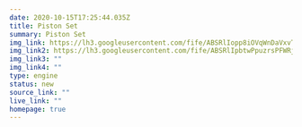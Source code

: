 ```yaml
---
date: 2020-10-15T17:25:44.035Z
title: Piston Set
summary: Piston Set
img_link: https://lh3.googleusercontent.com/fife/ABSRlIopp8iOVqWnDaVxvT6f9ACKLf2Z1d_axT_FAv0Ty0H8b_jgyXOQbzgvzwLE2bgXp19lrgLk79TcSFZ_I7KFB3lOtTXidQYvQItN30xWEDl91YGwW_yKEDZPybwhKW282xRyhwgJfc-XTY0CZ0O3TfEkHiTNpYHIytASkZ10xxYXyQHp1gMBQmSNnB2VGpgETEBx_uY7eDk8HXMWiy00z9V2oaN1-wL2HpOJare6c3FeUdLSBGwtjIIRUpFWeKYdVc9hvAvmDVYdT4JF-1XVuO24UdTuEcCyJoxO6xFBmPvSDbOeckS-SkZkQ8pYoui6NpEp2TLA0gcYEl366VKJJeP1JriW9zvHOc4XJ2msmwCamhvrueArCeaZ_Ja63sUH6MXkEzSh9dQaRTSAB0aeNTNTYnuQgTQnpVGqOGixwIKmxAlUdIQoJe4r79y2-rKx7j3UOn7FrEd786ejnKjeos5n0DDi__Xhmd_i80zNawLLBceo_X6-qTVGbb8NuMshmVuaKHrBosXgpV7xOTHxIvoQXDt3qEQ2An1pXv9GIZYi5_1EmZrjl_kgAE2M14YG1MpVadjFliaO_eBLbnuwzspdzumXQg7KirIbd6tfiDM1-hcA-qv7tNinp3x0ftLaOlW05rk-2hSrTCIS35WjCqAIIRJvq60oz-yI9Qyj2JHhORNXnakgJjMtMiMeSOz5_fpS22TPmRUIqD3AXyteY4BDWMrU8KW8dg=w795-h666-ft
img_link2: https://lh3.googleusercontent.com/fife/ABSRlIpbtwPpuzrsPFWRjod0yBkD5uuNkl2XHCcMqr00SUiV-yCnAzwQ1ngVzGY1mfm27oNt2o3oE0Jm_8ms3slLUVIB5OpScxaWNU2bZReaYgq9hcOlHf3Wtu0WEbHNFe0kyELV-sz_psvvCyEPh8_TbOiw5pbXI_VbpKKicwcH2wAHZ9DGbzz_N9Is6o3MSlH7Fih0xzjhopEMD6-AWGXraVOwER6CampvhS-qYFnV_53C1JtSx8HCa9WZ65CbGxy9WXhn0uLaN-KHqDmMmR9zee1XiXGbv0-P5JmgCyXWc7VCrXh2LY9fyxRoq2e8E22J9WBQrpxkkaA9HpChcE0INiU9XVlkdjnMahZsPNwDUo4HlNIgJRQ2dZ8lhbzq-YyY5rRT-Dc7rMJImtK6kBUaTjzeGEDrOgvO93bxITF1O8sReyU5Z69kR9s7L1-jFlQtLwYvlb7p8eZDuCfFgerDoLp5iS24a0T7-w21U_c126wK92782dDsvILh4-8z4DvzO1uzHJIsFZAoLmrpOSHQJWZE7sroEyFZm9p0lx3L7OsbAnlSPfWd33ojYyTY9Kt5K28s5qK_FQfLzY7-NMqPtVGaLw7e2ywugdSBtnMi4oxPasfplHD4KJh8b4stZLqhZtrBU-zZmCEd7mlCB-WOT1A3vePI7wmHEL58tAqDLRD4If4RhuI6eJBplS6u6n3o6J2PEnYO7jEx12DD69ShfqYMWOPEI1MgTQ=w795-h666-ft
img_link3: ""
img_link4: ""
type: engine
status: new
source_link: ""
live_link: ""
homepage: true
---
```

